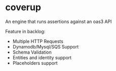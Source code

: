 # coverup
An engine that runs assertions against an oas3 API


Feature in backlog:
* Multiple HTTP Requests
* Dynamodb/Mysql/SQS Support
* Schema Validation
* Entities and identity support
* Placeholders support